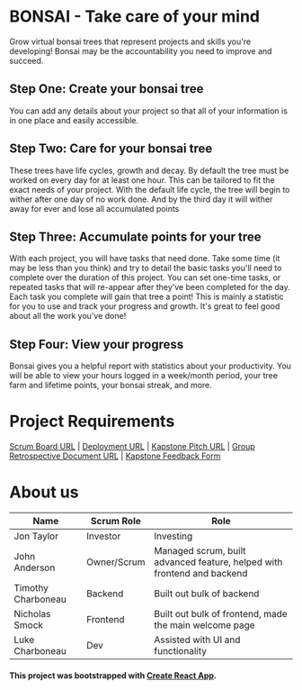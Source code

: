 # BONSAI - Take care of your mind

Grow virtual bonsai trees that represent projects and skills you're developing! Bonsai may be the accountability you need to improve and succeed.

## Step One: Create your bonsai tree

You can add any details about your project
so that all of your information is in one place and easily accessible.

## Step Two: Care for your bonsai tree

These trees have life cycles, growth and decay. By default the tree must be worked on every day for at least one hour. This can be tailored to fit the exact needs of your project. With the default life cycle, the tree will begin to wither after one day of no work done. And by the third day it will wither away for ever and lose all accumulated points

## Step Three: Accumulate points for your tree

With each project, you will have tasks that need done. Take some time (it may be less than you think) and try to detail the basic tasks you'll need to complete over the duration of this project. You can set one-time tasks, or repeated tasks that will re-appear after they've been completed for the day. Each task you complete will gain that tree a point! This is mainly a statistic for you to use and track your progress and growth. It's great to feel good about all the work you've done!

## Step Four: View your progress

Bonsai gives you a helpful report with statistics about your productivity. You will be able to view your hours logged in a week/month period, your tree farm and lifetime points, your bonsai streak, and more.

# Project Requirements
[Scrum Board URL](https://github.com/johnkismet/Bonsai/projects/1) | [Deployment URL](https://bonsai-one.vercel.app) | [Kapstone Pitch URL](https://docs.google.com/document/d/1o-QS1STWTAq39--1Mb5bxqj4uX7sV2X99g7owJL_17k/edit?usp=sharing) | [Group Retrospective Document URL]() | [Kapstone Feedback Form](https://docs.google.com/forms/d/1yeIyQH6ZE6y5Z0qB2i8yW5_1Gzfxs8YiJsNlcyjR0WA/viewform?edit_requested=true)
# About us
| Name | Scrum Role | Role |
|------|------------|------|
| Jon Taylor  |  Investor  |Investing|
| John Anderson | Owner/Scrum|Managed scrum, built advanced feature, helped with frontend and backend|
| Timothy Charboneau  |      Backend   |Built out bulk of backend|
| Nicholas Smock |      Frontend   |Built out bulk of frontend, made the main welcome page|
| Luke Charboneau |      Dev   |Assisted with UI and functionality|

#### This project was bootstrapped with [Create React App](https://github.com/facebook/create-react-app).
